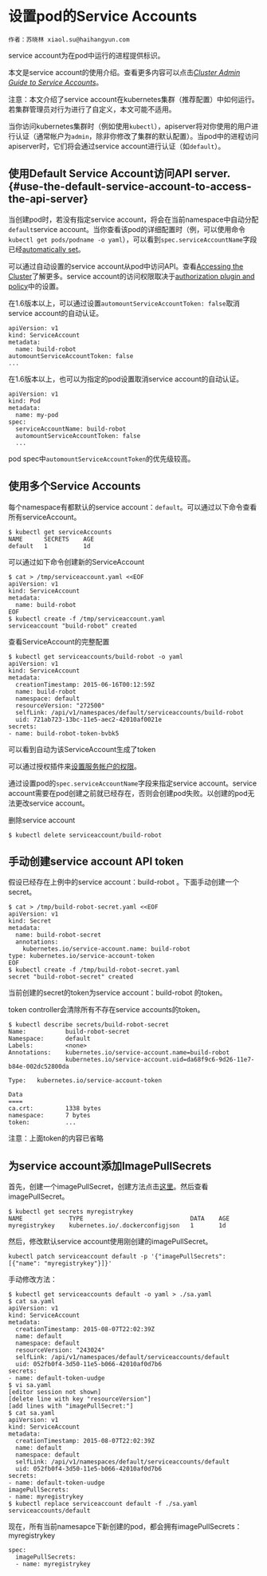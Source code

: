 # 设置pod的Service Accounts

```
作者：苏晓林 xiaol.su@haihangyun.com
```

service account为在pod中运行的进程提供标识。

本文是service account的使用介绍。查看更多内容可以点击[_Cluster Admin Guide to Service Accounts_](https://kubernetes.io/docs/admin/service-accounts-admin/)。

注意：本文介绍了service account在kubernetes集群（推荐配置）中如何运行。若集群管理员对行为进行了自定义，本文可能不适用。

当你访问kubernetes集群时（例如使用`kubectl`），apiserver将对你使用的用户进行认证（通常帐户为`admin`，除非你修改了集群的默认配置）。当pod中的进程访问apiserver时，它们将会通过service account进行认证（如`default`）。

## 使用Default Service Account访问API server. {#use-the-default-service-account-to-access-the-api-server}

当创建pod时，若没有指定service account，将会在当前namespace中自动分配`default`service account。当你查看该pod的详细配置时（例，可以使用命令`kubectl get pods/podname -o yaml`），可以看到`spec.serviceAccountName`字段已经[automatically set](https://kubernetes.io/docs/user-guide/working-with-resources/#resources-are-automatically-modified)。

可以通过自动设置的service account从pod中访问API。查看[Accessing the Cluster](https://kubernetes.io/docs/user-guide/accessing-the-cluster/#accessing-the-api-from-a-pod)了解更多。service account的访问权限取决于[authorization plugin and policy](https://kubernetes.io/docs/admin/authorization/#a-quick-note-on-service-accounts)中的设置。

在1.6版本以上，可以通过设置`automountServiceAccountToken: false`取消service account的自动认证。

```
apiVersion: v1
kind: ServiceAccount
metadata:
  name: build-robot
automountServiceAccountToken: false
...
```

在1.6版本以上，也可以为指定的pod设置取消service account的自动认证。

```
apiVersion: v1
kind: Pod
metadata:
  name: my-pod
spec:
  serviceAccountName: build-robot
  automountServiceAccountToken: false
  ...
```

pod spec中`automountServiceAccountToken`的优先级较高。

## 使用多个Service Accounts

每个namespace有都默认的service account：`default`。可以通过以下命令查看所有serviceAccount。

```
$ kubectl get serviceAccounts
NAME      SECRETS    AGE
default   1          1d
```

可以通过如下命令创建新的ServiceAccount

```
$ cat > /tmp/serviceaccount.yaml <<EOF
apiVersion: v1
kind: ServiceAccount
metadata:
  name: build-robot
EOF
$ kubectl create -f /tmp/serviceaccount.yaml
serviceaccount "build-robot" created
```

查看ServiceAccount的完整配置

```
$ kubectl get serviceaccounts/build-robot -o yaml
apiVersion: v1
kind: ServiceAccount
metadata:
  creationTimestamp: 2015-06-16T00:12:59Z
  name: build-robot
  namespace: default
  resourceVersion: "272500"
  selfLink: /api/v1/namespaces/default/serviceaccounts/build-robot
  uid: 721ab723-13bc-11e5-aec2-42010af0021e
secrets:
- name: build-robot-token-bvbk5
```

可以看到自动为该ServiceAccount生成了token

可以通过授权插件来[设置服务帐户的权限](https://kubernetes.io/docs/admin/authorization/#a-quick-note-on-service-accounts)。

通过设置pod的`spec.serviceAccountName`字段来指定service account。service account需要在pod创建之前就已经存在，否则会创建pod失败。以创建的pod无法更改service account。

删除service account

```
$ kubectl delete serviceaccount/build-robot
```

## 手动创建service account API token

假设已经存在上例中的service account：build-robot 。下面手动创建一个secret。

```
$ cat > /tmp/build-robot-secret.yaml <<EOF
apiVersion: v1
kind: Secret
metadata:
  name: build-robot-secret
  annotations:
    kubernetes.io/service-account.name: build-robot
type: kubernetes.io/service-account-token
EOF
$ kubectl create -f /tmp/build-robot-secret.yaml
secret "build-robot-secret" created
```

当前创建的secret的token为service account：build-robot 的token。

token controller会清除所有不存在service accounts的token。

```
$ kubectl describe secrets/build-robot-secret
Name:           build-robot-secret
Namespace:      default
Labels:         <none>
Annotations:    kubernetes.io/service-account.name=build-robot
                kubernetes.io/service-account.uid=da68f9c6-9d26-11e7-b84e-002dc52800da

Type:   kubernetes.io/service-account-token

Data
====
ca.crt:         1338 bytes
namespace:      7 bytes
token:          ...
```

注意：上面token的内容已省略

## 为service account添加ImagePullSecrets

首先，创建一个imagePullSecret，创建方法点击[这里](https://kubernetes.io/docs/concepts/containers/images/#specifying-imagepullsecrets-on-a-pod)。然后查看imagePullSecret。

```
$ kubectl get secrets myregistrykey
NAME             TYPE                              DATA    AGE
myregistrykey    kubernetes.io/.dockerconfigjson   1       1d
```

然后，修改默认service account使用刚创建的imagePullSecret。

```
kubectl patch serviceaccount default -p '{"imagePullSecrets": [{"name": "myregistrykey"}]}'
```

手动修改方法：

```
$ kubectl get serviceaccounts default -o yaml > ./sa.yaml
$ cat sa.yaml
apiVersion: v1
kind: ServiceAccount
metadata:
  creationTimestamp: 2015-08-07T22:02:39Z
  name: default
  namespace: default
  resourceVersion: "243024"
  selfLink: /api/v1/namespaces/default/serviceaccounts/default
  uid: 052fb0f4-3d50-11e5-b066-42010af0d7b6
secrets:
- name: default-token-uudge
$ vi sa.yaml
[editor session not shown]
[delete line with key "resourceVersion"]
[add lines with "imagePullSecret:"]
$ cat sa.yaml
apiVersion: v1
kind: ServiceAccount
metadata:
  creationTimestamp: 2015-08-07T22:02:39Z
  name: default
  namespace: default
  selfLink: /api/v1/namespaces/default/serviceaccounts/default
  uid: 052fb0f4-3d50-11e5-b066-42010af0d7b6
secrets:
- name: default-token-uudge
imagePullSecrets:
- name: myregistrykey
$ kubectl replace serviceaccount default -f ./sa.yaml
serviceaccounts/default
```

现在，所有当前namesapce下新创建的pod，都会拥有imagePullSecrets：myregistrykey

```
spec:
  imagePullSecrets:
  - name: myregistrykey
```




